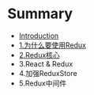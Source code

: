 # Summary

* [Introduction](README.md)
* [1.为什么要使用Redux](chapter1.md)
* [2.Redux核心](2reduxhe-xin.md)
* 3.React & Redux
* 4.加强ReduxStore
* 5.Redux中间件

